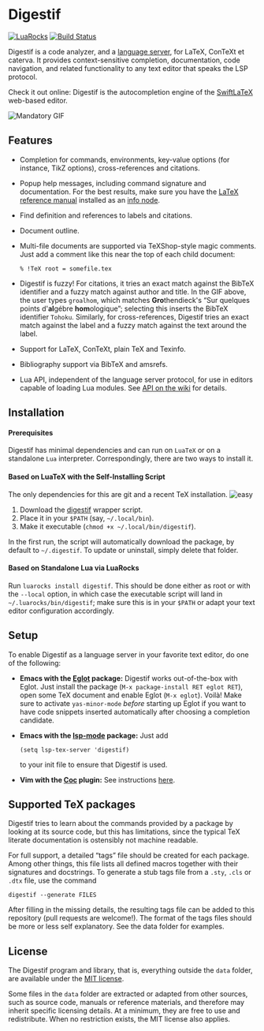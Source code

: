 Digestif
========

[![LuaRocks](https://img.shields.io/luarocks/v/astoff/digestif.svg)](https://luarocks.org/modules/astoff/digestif)
[![Build Status](https://travis-ci.com/astoff/digestif.svg?branch=master)](https://travis-ci.com/astoff/digestif)

Digestif is a code analyzer, and a [language server][lsp], for LaTeX,
ConTeXt et caterva.  It provides context-sensitive completion,
documentation, code navigation, and related functionality to any text
editor that speaks the LSP protocol.

Check it out online: Digestif is the autocompletion engine of the
[SwiftLaTeX] web-based editor.

![Mandatory GIF][gif]

Features
--------

- Completion for commands, environments, key-value options (for
  instance, TikZ options), cross-references and citations.

- Popup help messages, including command signature and documentation.
  For the best results, make sure you have the [LaTeX reference
  manual][latexref] installed as an [info node][info-issues].

- Find definition and references to labels and citations.

- Document outline.

- Multi-file documents are supported via TeXShop-style magic comments.
  Just add a comment like this near the top of each child document:

  ```
  % !TeX root = somefile.tex
  ```

- Digestif is fuzzy!  For citations, it tries an exact match against
  the BibTeX identifier and a fuzzy match against author and title.
  In the GIF above, the user types `groalhom`, which matches
  **Gro**thendieck's “Sur quelques points d'**al**gébre
  **hom**ologique”; selecting this inserts the BibTeX identifier
  `Tohoku`.  Similarly, for cross-references, Digestif tries an exact
  match against the label and a fuzzy match against the text around
  the label.

- Support for LaTeX, ConTeXt, plain TeX and Texinfo.

- Bibliography support via BibTeX and amsrefs.

- Lua API, independent of the language server protocol, for use in
  editors capable of loading Lua modules.  See [API on the wiki][api]
  for details.

Installation
------------

#### Prerequisites

Digestif has minimal dependencies and can run on `LuaTeX` or on a
standalone `Lua` interpreter.  Correspondingly, there are two ways to
install it.

#### Based on LuaTeX with the Self-Installing Script

The only dependencies for this are git and a recent TeX installation.
![easy]

  1. Download the [digestif][self-install] wrapper script.
  2. Place it in your `$PATH` (say, `~/.local/bin`).
  3. Make it executable (`chmod +x ~/.local/bin/digestif`).

In the first run, the script will automatically download the package,
by default to `~/.digestif`.  To update or uninstall, simply delete
that folder.

#### Based on Standalone Lua via LuaRocks

Run `luarocks install digestif`.  This should be done either as root
or with the `--local` option, in which case the executable script will
land in `~/.luarocks/bin/digestif`; make sure this is in your `$PATH`
or adapt your text editor configuration accordingly.

Setup
-----

To enable Digestif as a language server in your favorite text editor,
do one of the following:

- **Emacs with the [Eglot] package:** Digestif works out-of-the-box
  with Eglot.  Just install the package (`M-x package-install RET
  eglot RET`), open some TeX document and enable Eglot (`M-x eglot`).
  Voilà!  Make sure to activate `yas-minor-mode` *before* starting up
  Eglot if you want to have code snippets inserted automatically after
  choosing a completion candidate.

- **Emacs with the [lsp-mode] package:** Just add

  ``` emacs-lisp
  (setq lsp-tex-server 'digestif)
  ```

  to your init file to ensure that Digestif is used.

- **Vim with the [Coc] plugin:** See instructions
  [here](https://github.com/neoclide/coc.nvim/wiki/Language-servers#latex).

Supported TeX packages
----------------------

Digestif tries to learn about the commands provided by a package by
looking at its source code, but this has limitations, since the
typical TeX literate documentation is ostensibly not machine readable.

For full support, a detailed “tags” file should be created for each
package.  Among other things, this file lists all defined macros
together with their signatures and docstrings.  To generate a stub
tags file from a `.sty`, `.cls` or `.dtx` file, use the command

```
digestif --generate FILES
```

After filling in the missing details, the resulting tags file can be
added to this repository (pull requests are welcome!).  The format of
the tags files should be more or less self explanatory.  See the data
folder for examples.

License
-------

The Digestif program and library, that is, everything outside the
`data` folder, are available under the [MIT license].

Some files in the `data` folder are extracted or adapted from other
sources, such as source code, manuals or reference materials, and
therefore may inherit specific licensing details.  At a minimum, they
are free to use and redistribute.  When no restriction exists, the MIT
license also applies.

[gif]: https://user-images.githubusercontent.com/6500902/70077785-c5f27100-1601-11ea-9cfb-6e7ebd3c61ae.gif
[info-issues]: https://github.com/astoff/digestif/wiki/Common-installation-issues#info-nodes
[installation-issues]: https://github.com/astoff/digestif/wiki/Common-installation-issues
[coc]: https://github.com/neoclide/coc.nvim
[eglot]: https://github.com/joaotavora/eglot
[latexref]: https://latexref.xyz/
[lsp-mode]: https://github.com/emacs-lsp/lsp-mode
[lsp]: https://microsoft.github.io/language-server-protocol/
[api]: https://github.com/astoff/digestif/wiki/API
[self-install]: https://raw.githubusercontent.com/astoff/digestif/master/scripts/digestif
[SwiftLaTeX]: https://www.swiftlatex.com
[easy]: https://user-images.githubusercontent.com/6500902/103299764-9331cc80-49fd-11eb-9a1e-928bfab578ed.png
[MIT license]: https://opensource.org/licenses/mit-license.html
